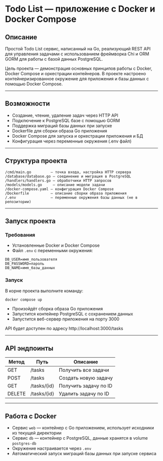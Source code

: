 # Todo List — приложение с Docker и Docker Compose

## Описание

Простой Todo List сервис, написанный на Go, реализующий REST API для управления задачами с использованием фреймворка Chi и ORM GORM для работы с базой данных PostgreSQL.

Цель проекта — демонстрация основных принципов работы с Docker, Docker Compose и оркестрации контейнеров. В проекте настроено контейнеризированное окружение для приложения и базы данных с помощью Docker Compose.

***

## Возможности

- Создание, чтение, удаление задач через HTTP API  
- Подключение к PostgreSQL базе с помощью GORM  
- Поддержка миграций базы данных при запуске  
- Dockerfile для сборки образа Go приложения  
- Docker Compose для запуска и оркестрации приложения и БД  
- Конфигурация через переменные окружения (.env файл)

***

## Структура проекта

```
/cmd/main.go         — точка входа, настройка HTTP сервера
/database/database.go — соединение и миграция в PostgreSQL
/handlers/handlers.go — обработчики HTTP запросов
/models/models.go     — описание модели задачи
/docker-compose.yaml — конфигурация Docker Compose
/Dockerfile          — описание сборки образа приложения
/.env                — переменные окружения базы данных (не в репозитории)
```

***

## Запуск проекта

### Требования

- Установленные Docker и Docker Compose  
- Файл `.env` с переменными окружения:

```env
DB_USER=имя_пользователя
DB_PASSWORD=пароль
DB_NAME=имя_базы_данных
```

### Запуск

В корне проекта выполните команду:

```bash
docker compose up
```

- Произойдёт сборка образа Go приложения  
- Запустится контейнер PostgreSQL с сохранением данных  
- Запустится веб-сервер приложения на порту 3000

API будет доступен по адресу http://localhost:3000/tasks

***

## API эндпоинты

| Метод | Путь            | Описание                |
|-------|-----------------|-------------------------|
| GET   | /tasks          | Получить все задачи     |
| POST  | /tasks          | Создать новую задачу    |
| GET   | /tasks/{id}     | Получить задачу по ID   |
| DELETE| /tasks/{id}     | Удалить задачу по ID    |

***

## Работа с Docker

- Сервис `web` — контейнер с Go приложением, использует исходники из текущей директории  
- Сервис `db` — контейнер с PostgreSQL, данные хранятся в volume `postgres-db`  
- Окружение настраивается через `.env`  
- Автоматический запуск миграций базы данных при запуске сервиса
